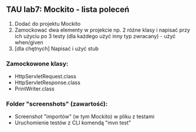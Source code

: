 ## TAU lab7: Mockito - lista poleceń
1. Dodać do projektu Mockito
2. Zamockować dwa elementy w projekcie np. 2 różne klasy i napisać przy ich użyciu po 3 testy (dla każdego użyć inny typ zwracany) - użyć when/given
3. [dla chętnych] Napisać i użyć stub
### Zamockowone klasy:
- HttpServletRequest.class
- HttpServletResponse.class
- PrintWriter.class
### Folder "screenshots" (zawartość):
- Screenshot "importów" (w tym Mockito) w pliku z testami
- Uruchomienie testów z CLI komendą "mvn test"